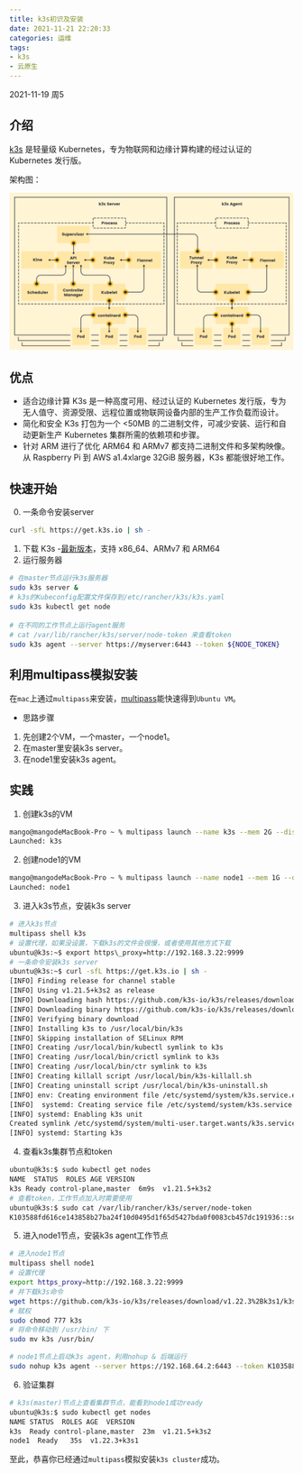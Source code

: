 ```yaml
---
title: k3s初识及安装
date: 2021-11-21 22:20:33
categories: 运维
tags: 
- k3s
- 云原生
---
```


2021-11-19 周5
## 介绍
[k3s](https://k3s.io/) 是轻量级 Kubernetes，专为物联网和边缘计算构建的经过认证的 Kubernetes 发行版。

<!-- more -->

架构图：

<img src="/mb/images/k8s/k3s.png">



## 优点
* 适合边缘计算
K3s 是一种高度可用、经过认证的 Kubernetes 发行版，专为无人值守、资源受限、远程位置或物联网设备内部的生产工作负载而设计。
* 简化和安全
K3s 打包为一个 <50MB 的二进制文件，可减少安装、运行和自动更新生产 Kubernetes 集群所需的依赖项和步骤。
* 针对 ARM 进行了优化
ARM64 和 ARMv7 都支持二进制文件和多架构映像。从 Raspberry Pi 到 AWS a1.4xlarge 32GiB 服务器，K3s 都能很好地工作。

## 快速开始
0. 一条命令安装server
``` bash
curl -sfL https://get.k3s.io | sh -
```
1. 下载 K3s -[最新版本](https://github.com/rancher/k3s/releases/latest)，支持 x86\_64、ARMv7 和 ARM64  
2. 运行服务器
``` bash
# 在master节点运行k3s服务器
sudo k3s server &
# k3s的Kubeconfig配置文件保存到/etc/rancher/k3s/k3s.yaml
sudo k3s kubectl get node

# 在不同的工作节点上运行agent服务 
# cat /var/lib/rancher/k3s/server/node-token 来查看token
sudo k3s agent --server https://myserver:6443 --token ${NODE_TOKEN}
```

## 利用multipass模拟安装
在`mac`上通过`multipass`来安装，[multipass](https://multipass.run/)能快速得到`Ubuntu VM`。
- 思路步骤
1. 先创建2个VM，一个master，一个node1。
2. 在master里安装k3s server。
3. 在node1里安装k3s agent。

## 实践
1. 创建k3s的VM
``` bash
mango@mangodeMacBook-Pro ~ % multipass launch --name k3s --mem 2G --disk 5G
Launched: k3s
```
2. 创建node1的VM
``` bash
mango@mangodeMacBook-Pro ~ % multipass launch --name node1 --mem 1G --disk 5G
Launched: node1
```
3. 进入k3s节点，安装k3s server
``` bash
# 进入k3s节点
multipass shell k3s
# 设置代理，如果没设置，下载k3s的文件会很慢，或者使用其他方式下载
ubuntu@k3s:~$ export https\_proxy=http://192.168.3.22:9999
# 一条命令安装k3s server
ubuntu@k3s:~$ curl -sfL https://get.k3s.io | sh -
[INFO] Finding release for channel stable
[INFO] Using v1.21.5+k3s2 as release
[INFO] Downloading hash https://github.com/k3s-io/k3s/releases/download/v1.21.5+k3s2/sha256sum-amd64.txt
[INFO] Downloading binary https://github.com/k3s-io/k3s/releases/download/v1.21.5+k3s2/k3s
[INFO] Verifying binary download
[INFO] Installing k3s to /usr/local/bin/k3s
[INFO] Skipping installation of SELinux RPM
[INFO] Creating /usr/local/bin/kubectl symlink to k3s
[INFO] Creating /usr/local/bin/crictl symlink to k3s
[INFO] Creating /usr/local/bin/ctr symlink to k3s
[INFO] Creating killall script /usr/local/bin/k3s-killall.sh
[INFO] Creating uninstall script /usr/local/bin/k3s-uninstall.sh
[INFO] env: Creating environment file /etc/systemd/system/k3s.service.env
[INFO]  systemd: Creating service file /etc/systemd/system/k3s.service
[INFO] systemd: Enabling k3s unit
Created symlink /etc/systemd/system/multi-user.target.wants/k3s.service → /etc/systemd/system/k3s.service.
[INFO] systemd: Starting k3s
```
4. 查看k3s集群节点和token
``` bash
ubuntu@k3s:$ sudo kubectl get nodes
NAME  STATUS  ROLES AGE VERSION
k3s Ready control-plane,master  6m9s  v1.21.5+k3s2
# 查看token，工作节点加入时需要使用
ubuntu@k3s:$ sudo cat /var/lib/rancher/k3s/server/node-token
K103588fd616ce143858b27ba24f10d0495d1f65d5427bda0f0083cb457dc191936::server:13e222641179e204ce76e2a57ca6af04
```
5. 进入node1节点，安装k3s agent工作节点
``` bash
# 进入node1节点
multipass shell node1
# 设置代理
export https_proxy=http://192.168.3.22:9999
# 并下载k3s命令
wget https://github.com/k3s-io/k3s/releases/download/v1.22.3%2Bk3s1/k3s
# 赋权
sudo chmod 777 k3s
# 将命令移动到 /usr/bin/ 下
sudo mv k3s /usr/bin/
```
``` bash
# node1节点上启动k3s agent，利用nohup & 后端运行
sudo nohup k3s agent --server https://192.168.64.2:6443 --token K103588fd616ce143858b27ba24f10d0495d1f65d5427bda0f0083cb457dc191936::server:13e222641179e204ce76e2a57ca6af04 &
```
6. 验证集群
``` bash
# k3s(master)节点上查看集群节点，能看到node1成功ready
ubuntu@k3s:$ sudo kubectl get nodes
NAME STATUS  ROLES AGE  VERSION
k3s  Ready control-plane,master  23m  v1.21.5+k3s2
node1  Ready   35s  v1.22.3+k3s1
```
至此，恭喜你已经通过`multipass`模拟安装`k3s cluster`成功。




